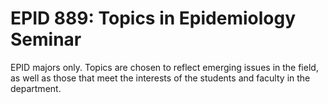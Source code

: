 # EPID 889: Topics in Epidemiology Seminar

EPID majors only. Topics are chosen to reflect emerging issues in the field, as well as those that meet the interests of the students and faculty in the department.